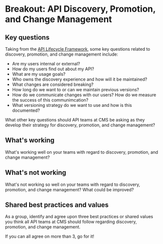 # Breakout: API Discovery, Promotion, and Change Management

## Key questions
Taking from the [API Lifecycle Framework](https://github.com/switzersc-usds/cms-api-framework/blob/master/api-lifecycle-framework.md), some key questions related to discovery, promotion, and change management include:

* Are my users internal or external?
* How do my users find out about my API?
* What are my usage goals?
* Who owns the discovery experience and how will it be maintained?
* What changes are considered breaking?
* How long do we want to or can we maintain previous versions?
* How do we communicate changes with our users? How do we measure the success of this communimcation?
* What versioning strategy do we want to use and how is this documented?

What other key questions should API teams at CMS be asking as they develop their strategy for discovery, promotion, and change management? 

## What's working
What's working well on your teams with regard to discovery, promotion, and change management?

## What's not working
What's not working so well on your teams with regard to discovery, promotion, and change management? What could be improved?

## Shared best practices and values
As a group, identify and agree upon three best practices or shared values you think all API teams at CMS should follow regarding discovery, promotion, and change management. 

If you can all agree on more than 3, go for it!